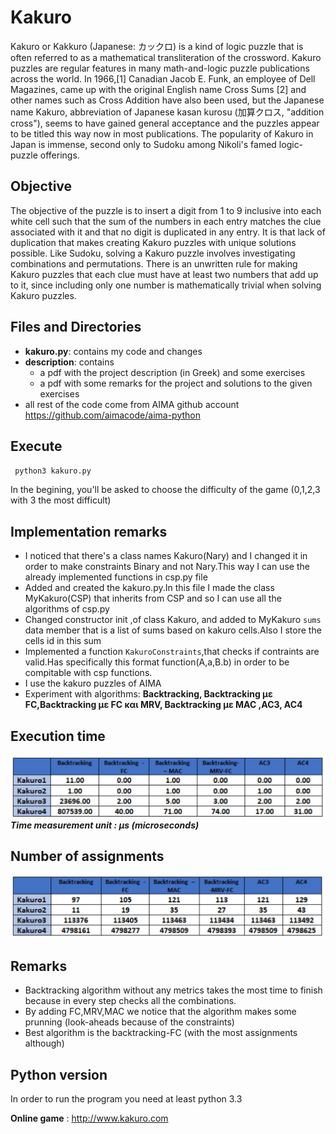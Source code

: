 # Kakuro
Kakuro or Kakkuro (Japanese: カックロ) is a kind of logic puzzle that is often referred to as a mathematical transliteration of the crossword. Kakuro puzzles are regular features in many math-and-logic puzzle publications across the world. In 1966,[1] Canadian Jacob E. Funk, an employee of Dell Magazines, came up with the original English name Cross Sums [2] and other names such as Cross Addition have also been used, but the Japanese name Kakuro, abbreviation of Japanese kasan kurosu (加算クロス, "addition cross"), seems to have gained general acceptance and the puzzles appear to be titled this way now in most publications. The popularity of Kakuro in Japan is immense, second only to Sudoku among Nikoli's famed logic-puzzle offerings.

## Objective
The objective of the puzzle is to insert a digit from 1 to 9 inclusive into each white cell such that the sum of the numbers in each entry matches the clue associated with it and that no digit is duplicated in any entry. It is that lack of duplication that makes creating Kakuro puzzles with unique solutions possible. Like Sudoku, solving a Kakuro puzzle involves investigating combinations and permutations. There is an unwritten rule for making Kakuro puzzles that each clue must have at least two numbers that add up to it, since including only one number is mathematically trivial when solving Kakuro puzzles.

## Files and Directories
- __kakuro.py__: contains my code and changes
- __description__: contains
    - a pdf with the project description (in Greek) and some exercises
    - a pdf with some remarks for the project and solutions to the given exercises
- all rest of the code come from AIMA github account https://github.com/aimacode/aima-python

## Execute
 <code> python3 kakuro.py </code>
 <p>In the begining, you'll be asked to choose the difficulty of the game (0,1,2,3 with 3 the most difficult) </p>

## Implementation remarks
- I noticed that there's a class names Kakuro(Nary) and I changed it in order to make constraints Binary and not Nary.This way I can use the already implemented functions in csp.py file
- Added and created the kakuro.py.In this file I made the class MyKakuro(CSP) that inherits from CSP and so I can use all the algorithms of csp.py
- Changed constructor init ,of class Kakuro, and added to MyKakuro <code>sums</code> data member that is a list of sums based on kakuro cells.Also I store the cells id in this </code>sum</code>
- Implemented a function <code>KakuroConstraints</code>,that checks if contraints are valid.Has specifically this format function(A,a,B.b) in order to be compitable with csp functions.
- I use the kakuro puzzles of AIMA
- Experiment with algorithms: __Backtracking, Backtracking με FC,Backtracking με FC και MRV, Backtracking με MAC ,AC3, AC4__

## Execution time
![Execution time](/images/execution_times.png)
___Time measurement unit : μs (microseconds)___

## Number of assignments
![Number of assignments](/images/numofAssignements.png)

## Remarks
- Backtracking algorithm without any metrics takes the most time to finish because in every step checks all the combinations.
- By adding FC,MRV,MAC we notice that the algorithm makes some prunning (look-aheads because of the constraints)
- Best algorithm is the backtracking-FC (with the most assignments although)

## Python version
In order to run the program you need at least python 3.3

**Online game** : http://www.kakuro.com
